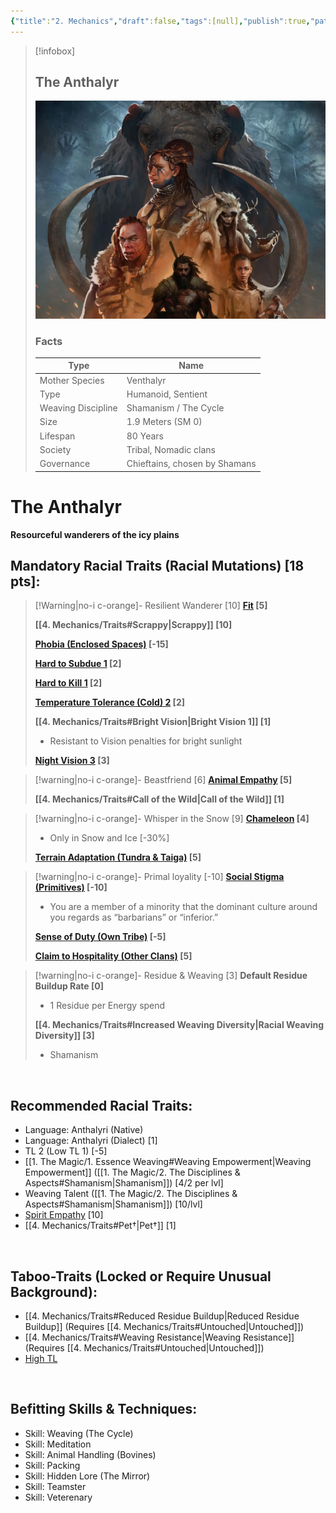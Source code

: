 ```yaml
---
{"title":"2. Mechanics","draft":false,"tags":[null],"publish":true,"path":"2. The Races/5. The Anthalyr/2. Mechanics.md","permalink":"/2-the-races/5-the-anthalyr/2-mechanics/","PassFrontmatter":true}
---
```


> [!infobox]
> 
> 
> ## **The Anthalyr**
> 
> ![The Anthalyr.webp](../../The%20Anthalyr.webp)
> 
> ### Facts
> 
> | Type | Name |
> | --- | --- |
> | Mother Species | Venthalyr |
> | Type | Humanoid, Sentient |
> | Weaving Discipline | Shamanism / The Cycle |
> | Size | 1.9 Meters (SM 0)
> | Lifespan | 80 Years |
> | Society | Tribal, Nomadic clans |
> | Governance | Chieftains, chosen by Shamans |

# **The Anthalyr**
**Resourceful wanderers of the icy plains**
<br>

## Mandatory Racial Traits (Racial Mutations) [18 pts]:

> [!Warning|no-i c-orange]- Resilient Wanderer [10]
> **[Fit](https://gurps.fandom.com/wiki/Fit) [5]**
> 
> **[[4. Mechanics/Traits#Scrappy\|Scrappy]] [10]**
> 
> **[Phobia (Enclosed Spaces)](https://gurps.fandom.com/wiki/Phobias) [-15]**
> 
> **[Hard to Subdue 1](https://gurps.fandom.com/wiki/Hard_to_Subdue) [2]**
> 
> **[Hard to Kill 1](https://gurps.fandom.com/wiki/Hard_to_Kill) [2]**
> 
> **[Temperature Tolerance (Cold) 2](https://gurps.fandom.com/wiki/Temperature_Tolerance) [2]**
> 
> **[[4. Mechanics/Traits#Bright Vision\|Bright Vision 1]] [1]**
> - Resistant to Vision penalties for bright sunlight
> 
> **[Night Vision 3](https://gurps.fandom.com/wiki/Night_Vision) [3]**
> 

> [!warning|no-i c-orange]- Beastfriend [6]
> **[Animal Empathy](https://gurps.fandom.com/wiki/Animal_Empathy) [5]**
> 
> **[[4. Mechanics/Traits#Call of the Wild\|Call of the Wild]] [1]**
> 

> [!warning|no-i c-orange]- Whisper in the Snow [9]
> **[Chameleon](https://gurps.fandom.com/wiki/Chameleon) [4]**
> - Only in Snow and Ice [-30%]
>
> **[Terrain Adaptation (Tundra & Taiga)](https://gurps.fandom.com/wiki/Terrain_Adaptation) [5]**
>

> [!warning|no-i c-orange]- Primal loyality [-10]
> **[Social Stigma (Primitives)](https://gurps.fandom.com/wiki/Social_Stigma) [-10]**
> - You are a member of a minority that the dominant culture around you regards as “barbarians” or “inferior.”
> 
> **[Sense of Duty (Own Tribe)](https://gurps.fandom.com/wiki/Sense_of_Duty) [-5]**
> 
> **[Claim to Hospitality (Other Clans)](https://gurps.fandom.com/wiki/Claim_to_Hospitality) [5]**
> 

> [!warning|no-i c-orange]- Residue & Weaving [3]
> **Default Residue Buildup Rate [0]**
> - 1 Residue per Energy spend
> 
> **[[4. Mechanics/Traits#Increased Weaving Diversity\|Racial Weaving Diversity]] [3]**
> - Shamanism
>

<br>

## Recommended Racial Traits:
- Language: Anthalyri (Native)
- Language: Anthalyri (Dialect) [1]
- TL 2 (Low TL 1) [-5]
- [[1. The Magic/1. Essence Weaving#Weaving Empowerment\|Weaving Empowerment]] ([[1. The Magic/2. The Disciplines & Aspects#Shamanism\|Shamanism]]) [4/2 per lvl]
- Weaving Talent ([[1. The Magic/2. The Disciplines & Aspects#Shamanism\|Shamanism]]) [10/lvl]
- [Spirit Empathy](https://gurps.fandom.com/wiki/Spirit_Empathy) [10]
- [[4. Mechanics/Traits#Pet†\|Pet†]] [1]

<br>

## Taboo-Traits (Locked or Require Unusual Background):
- [[4. Mechanics/Traits#Reduced Residue Buildup\|Reduced Residue Buildup]] (Requires [[4. Mechanics/Traits#Untouched\|Untouched]])
- [[4. Mechanics/Traits#Weaving Resistance\|Weaving Resistance]] (Requires [[4. Mechanics/Traits#Untouched\|Untouched]])
- [High TL](https://gurps.fandom.com/wiki/High_TL)

<br>

## Befitting Skills & Techniques:
- Skill: Weaving (The Cycle)
- Skill: Meditation
- Skill: Animal Handling (Bovines)
- Skill: Packing
- Skill: Hidden Lore (The Mirror)
- Skill: Teamster
- Skill: Veterenary
